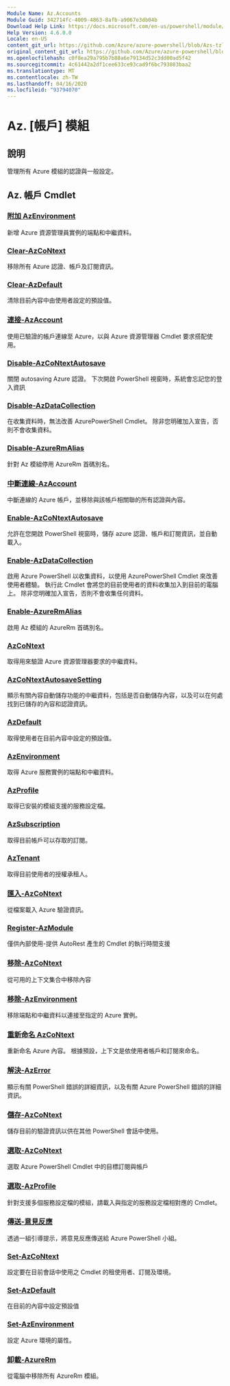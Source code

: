 ```yaml
---
Module Name: Az.Accounts
Module Guid: 342714fc-4009-4863-8afb-a9067e3db04b
Download Help Link: https://docs.microsoft.com/en-us/powershell/module/az.accounts
Help Version: 4.6.0.0
Locale: en-US
content_git_url: https://github.com/Azure/azure-powershell/blob/Azs-tzl/src/Accounts/Accounts/help/Az.Accounts.md
original_content_git_url: https://github.com/Azure/azure-powershell/blob/Azs-tzl/src/Accounts/Accounts/help/Az.Accounts.md
ms.openlocfilehash: c0f8ea29a795b7b88a6e79134d52c3dd00ad5f42
ms.sourcegitcommit: 4c61442a2df1cee633ce93cad9f6bc793803baa2
ms.translationtype: MT
ms.contentlocale: zh-TW
ms.lasthandoff: 04/16/2020
ms.locfileid: "93794070"
---
```

# Az. [帳戶] 模組
## 說明
管理所有 Azure 模組的認證與一般設定。

## Az. 帳戶 Cmdlet
### [附加 AzEnvironment](Add-AzEnvironment.md)
新增 Azure 資源管理員實例的端點和中繼資料。

### [Clear-AzCoNtext](Clear-AzContext.md)
移除所有 Azure 認證、帳戶及訂閱資訊。

### [Clear-AzDefault](Clear-AzDefault.md)
清除目前內容中由使用者設定的預設值。

### [連接-AzAccount](Connect-AzAccount.md)
使用已驗證的帳戶連線至 Azure，以與 Azure 資源管理器 Cmdlet 要求搭配使用。

### [Disable-AzCoNtextAutosave](Disable-AzContextAutosave.md)
關閉 autosaving Azure 認證。  下次開啟 PowerShell 視窗時，系統會忘記您的登入資訊

### [Disable-AzDataCollection](Disable-AzDataCollection.md)
在收集資料時，無法改善 AzurePowerShell Cmdlet。 除非您明確加入宣告，否則不會收集資料。

### [Disable-AzureRmAlias](Disable-AzureRmAlias.md)
針對 Az 模組停用 AzureRm 首碼別名。

### [中斷連線-AzAccount](Disconnect-AzAccount.md)
中斷連線的 Azure 帳戶，並移除與該帳戶相關聯的所有認證與內容。

### [Enable-AzCoNtextAutosave](Enable-AzContextAutosave.md)
允許在您開啟 PowerShell 視窗時，儲存 azure 認證、帳戶和訂閱資訊，並自動載入。 

### [Enable-AzDataCollection](Enable-AzDataCollection.md)
啟用 Azure PowerShell 以收集資料，以使用 AzurePowerShell Cmdlet 來改善使用者體驗。
執行此 Cmdlet 會將您的目前使用者的資料收集加入到目前的電腦上。
除非您明確加入宣告，否則不會收集任何資料。

### [Enable-AzureRmAlias](Enable-AzureRmAlias.md)
啟用 Az 模組的 AzureRm 首碼別名。

### [AzCoNtext](Get-AzContext.md)
取得用來驗證 Azure 資源管理器要求的中繼資料。

### [AzCoNtextAutosaveSetting](Get-AzContextAutosaveSetting.md)
顯示有關內容自動儲存功能的中繼資料，包括是否自動儲存內容，以及可以在何處找到已儲存的內容和認證資訊。

### [AzDefault](Get-AzDefault.md)
取得使用者在目前內容中設定的預設值。

### [AzEnvironment](Get-AzEnvironment.md)
取得 Azure 服務實例的端點和中繼資料。

### [AzProfile](Get-AzProfile.md)
取得已安裝的模組支援的服務設定檔。

### [AzSubscription](Get-AzSubscription.md)
取得目前帳戶可以存取的訂閱。

### [AzTenant](Get-AzTenant.md)
取得目前使用者的授權承租人。

### [匯入-AzCoNtext](Import-AzContext.md)
從檔案載入 Azure 驗證資訊。

### [Register-AzModule](Register-AzModule.md)
僅供內部使用-提供 AutoRest 產生的 Cmdlet 的執行時間支援

### [移除-AzCoNtext](Remove-AzContext.md)
從可用的上下文集合中移除內容

### [移除-AzEnvironment](Remove-AzEnvironment.md)
移除端點和中繼資料以連接至指定的 Azure 實例。

### [重新命名 AzCoNtext](Rename-AzContext.md)
重新命名 Azure 內容。  根據預設，上下文是依使用者帳戶和訂閱來命名。

### [解決-AzError](Resolve-AzError.md)
顯示有關 PowerShell 錯誤的詳細資訊，以及有關 Azure PowerShell 錯誤的詳細資訊。

### [儲存-AzCoNtext](Save-AzContext.md)
儲存目前的驗證資訊以供在其他 PowerShell 會話中使用。

### [選取-AzCoNtext](Select-AzContext.md)
選取 Azure PowerShell Cmdlet 中的目標訂閱與帳戶

### [選取-AzProfile](Select-AzProfile.md)
針對支援多個服務設定檔的模組，請載入與指定的服務設定檔相對應的 Cmdlet。

### [傳送-意見反應](Send-Feedback.md)
透過一組引導提示，將意見反應傳送給 Azure PowerShell 小組。

### [Set-AzCoNtext](Set-AzContext.md)
設定要在目前會話中使用之 Cmdlet 的租使用者、訂閱及環境。

### [Set-AzDefault](Set-AzDefault.md)
在目前的內容中設定預設值

### [Set-AzEnvironment](Set-AzEnvironment.md)
設定 Azure 環境的屬性。

### [卸載-AzureRm](Uninstall-AzureRm.md)
從電腦中移除所有 AzureRm 模組。

